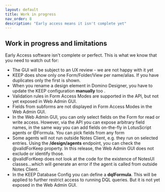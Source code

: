 ```yaml
---
layout: default
title: Work in progress
nav_order: 8
description: "Early access means it isn't complete yet"
---
```


## Work in progress and limitations

Early Access software isn't complete or perfect. This is what we know that you need to watch out for:

- The GUI will be subject to an UX review - we are not happy with it yet
- KEEP does show only one Form/Folder/View per name/alias. If you have duplicates only the first is shown.
- When you rename a design element in Domino Designer, you have to update the KEEP configuration **manually** too .
- Validation rules in Form Access Modes are supported in the API, but not yet exposed in Web Admin GUI.
- Fields from subforms are not displayed in Form Access Modes in the Web Admin GUI.
- In the Web Admin GUI, you can only select fields on the Form for read or write access. However, via the API you can expose arbitrary field names, in the same way you can add fields on-the-fly in LotusScript agents or @Formula. You can pick fields from any form
- Some agents will not run outside Notes Client, e.g. they run on selected entries. Using the **/design/agents** endpoint, you can check the @validForKeep property. In this release, the Web Admin GUI does not exclude or identify those.
- @validForKeep does not look at the code for the existence of NotesUI classes...which will generate an error if the agent is called from outside Notes Client.
- In the KEEP Database Config you can define a **dqlFormula**. This will be applied to further restrict access to running DQL queries. But it is not yet exposed in the Web Admin GUI.
